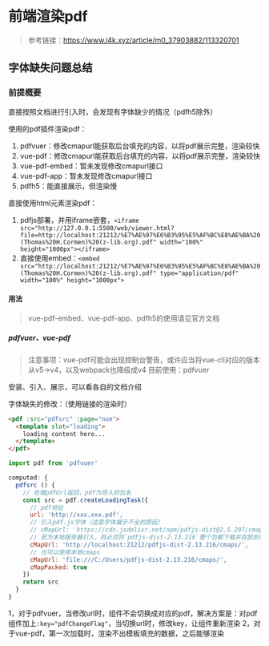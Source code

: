 # 前端渲染pdf

> 参考链接：https://www.i4k.xyz/article/m0_37903882/113320701

## 字体缺失问题总结

### 前提概要

直接按照文档进行引入时，会发现有字体缺少的情况（pdfh5除外）

使用的pdf插件渲染pdf：
1. pdfvuer：修改cmapurl能获取后台填充的内容，以将pdf展示完整，渲染较快
2. vue-pdf：修改cmapurl能获取后台填充的内容，以将pdf展示完整，渲染较快
3. vue-pdf-embed：暂未发现修改cmapurl接口
4. vue-pdf-app：暂未发现修改cmapurl接口
5. pdfh5：能直接展示，但渲染慢

直接使用html元素渲染pdf：
  1. pdfjs部署，并用iframe嵌套，`<iframe src="http://127.0.0.1:5500/web/viewer.html?file=http://localhost:21212/%E7%AE%97%E6%B3%95%E5%AF%BC%E8%AE%BA%20(Thomas%20H.Cormen)%20(z-lib.org).pdf" width="100%" height="1000px"></iframe>`
  2. 直接使用embed：`<embed src="http://localhost:21212/%E7%AE%97%E6%B3%95%E5%AF%BC%E8%AE%BA%20(Thomas%20H.Cormen)%20(z-lib.org).pdf" type="application/pdf" width="100%" height="1000px">`

#### 用法

> vue-pdf-embed、vue-pdf-app、pdfh5的使用请见官方文档

##### pdfvuer、vue-pdf

> 注意事项：vue-pdf可能会出现控制台警告，或许应当将vue-cli对应的版本从v5->v4，以及webpack也降级成v4
> 目前使用：pdfvuer

安装、引入、展示，可以看各自的文档介绍

字体缺失的修改：（使用链接的渲染时）
```html
<pdf :src="pdfsrc" :page="num">
  <template slot="loading">
    loading content here...
  </template>
</pdf>
```
```js
import pdf from 'pdfvuer'

computed: {
  pdfsrc () {
    // 处理pdfUrl返回，pdf为导入的包名
    const src = pdf.createLoadingTask({
      // pdf地址
      url: 'http://xxx.xxx.pdf',
      // 引入pdf.js字体（这是字体展示不全的原因）
      // cMapUrl: 'https://cdn.jsdelivr.net/npm/pdfjs-dist@2.5.207/cmaps/',
      // 若为本地服务器引入，则必须将`pdfjs-dist-2.13.216`整个包都下载并存放到服务器上，不能只下载cmaps文件夹
      cMapUrl: 'http://localhost:21212/pdfjs-dist-2.13.216/cmaps/',
      // 也可以使用本地cmaps
      cMapUrl: 'file:///C:/Users/pdfjs-dist-2.13.216/cmaps/',
      cMapPacked: true
    })
    return src
  }
}
```

1，对于pdfvuer，当修改url时，组件不会切换成对应的pdf，解决方案是：对pdf组件加上`:key="pdfChangeFlag"`，当切换url时，修改key，让组件重新渲染
2，对于vue-pdf，第一次加载时，渲染不出模板填充的数据，之后能够渲染
